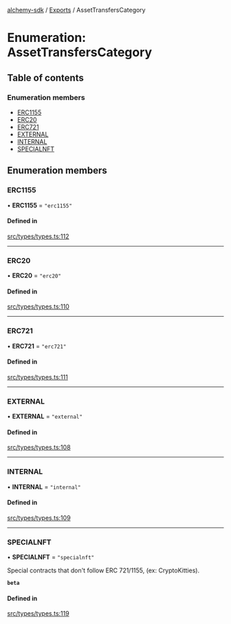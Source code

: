 [alchemy-sdk](../README.md) / [Exports](../modules.md) / AssetTransfersCategory

# Enumeration: AssetTransfersCategory

## Table of contents

### Enumeration members

- [ERC1155](AssetTransfersCategory.md#erc1155)
- [ERC20](AssetTransfersCategory.md#erc20)
- [ERC721](AssetTransfersCategory.md#erc721)
- [EXTERNAL](AssetTransfersCategory.md#external)
- [INTERNAL](AssetTransfersCategory.md#internal)
- [SPECIALNFT](AssetTransfersCategory.md#specialnft)

## Enumeration members

### ERC1155

• **ERC1155** = `"erc1155"`

#### Defined in

[src/types/types.ts:112](https://github.com/alchemyplatform/alchemy-sdk-js/blob/fd39d10/src/types/types.ts#L112)

___

### ERC20

• **ERC20** = `"erc20"`

#### Defined in

[src/types/types.ts:110](https://github.com/alchemyplatform/alchemy-sdk-js/blob/fd39d10/src/types/types.ts#L110)

___

### ERC721

• **ERC721** = `"erc721"`

#### Defined in

[src/types/types.ts:111](https://github.com/alchemyplatform/alchemy-sdk-js/blob/fd39d10/src/types/types.ts#L111)

___

### EXTERNAL

• **EXTERNAL** = `"external"`

#### Defined in

[src/types/types.ts:108](https://github.com/alchemyplatform/alchemy-sdk-js/blob/fd39d10/src/types/types.ts#L108)

___

### INTERNAL

• **INTERNAL** = `"internal"`

#### Defined in

[src/types/types.ts:109](https://github.com/alchemyplatform/alchemy-sdk-js/blob/fd39d10/src/types/types.ts#L109)

___

### SPECIALNFT

• **SPECIALNFT** = `"specialnft"`

Special contracts that don't follow ERC 721/1155, (ex: CryptoKitties).

**`beta`**

#### Defined in

[src/types/types.ts:119](https://github.com/alchemyplatform/alchemy-sdk-js/blob/fd39d10/src/types/types.ts#L119)
